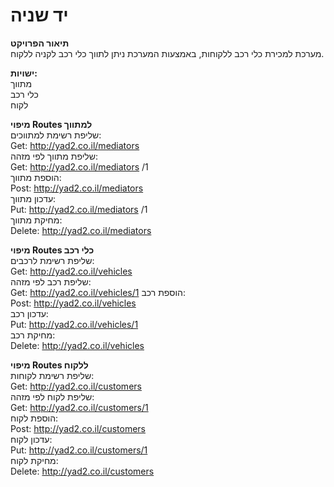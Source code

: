 # יד שניה
**תיאור הפרויקט**  
מערכת למכירת כלי רכב ללקוחות, באמצעות המערכת ניתן לתווך כלי רכב לקניה ללקוח.


**ישויות:**  
מתווך  
כלי רכב  
לקוח  


**מיפוי Routes  למתווך**  
שליפת רשימת למתווכים:  
Get: http://yad2.co.il/mediators   
שליפת מתווך לפי מזהה:  
Get: http://yad2.co.il/mediators /1  
הוספת מתווך:  
Post: http://yad2.co.il/mediators   
עדכון מתווך:  
Put: http://yad2.co.il/mediators /1  
מחיקת מתווך:  
Delete: http://yad2.co.il/mediators   


**מיפוי Routes  כלי רכב**  
שליפת רשימת לרכבים:  
Get: http://yad2.co.il/vehicles  
שליפת רכב לפי מזהה:  
        Get: http://yad2.co.il/vehicles/1
הוספת רכב:  
Post: http://yad2.co.il/vehicles  
עדכון רכב:  
Put: http://yad2.co.il/vehicles/1  
מחיקת רכב:  
Delete: http://yad2.co.il/vehicles  



**מיפוי Routes  ללקוח**  
שליפת רשימת לקוחות:  
Get: http://yad2.co.il/customers  
שליפת לקוח לפי מזהה:  
Get: http://yad2.co.il/customers/1  
הוספת לקוח:  
Post: http://yad2.co.il/customers  
עדכון לקוח:  
Put: http://yad2.co.il/customers/1  
מחיקת לקוח:  
Delete: http://yad2.co.il/customers
